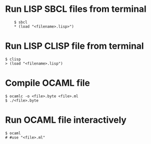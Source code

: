 # Run LISP SBCL files from terminal
```
    $ sbcl
    * (load "<filename>.lisp>")
```

# Run LISP CLISP file from terminal
    $ clisp
    > (load "<filename>.lisp")

# Compile OCAML file
    $ ocamlc -o <file>.byte <file>.ml
    $ ./<file>.byte

# Run OCAML file interactively
    $ ocaml
    # #use "<file>.ml"